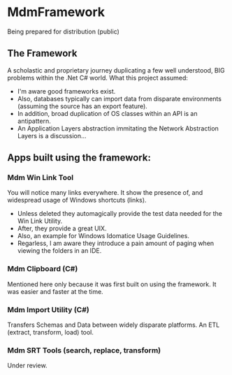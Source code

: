 # MdmFramework

Being prepared for distribution (public)

## The Framework
A scholastic and proprietary journey duplicating a few well understood, BIG problems within the .Net C# world. What this project assumed:
* I'm aware good frameworks exist.
* Also, databases typically can import data from disparate environments (assuming the source has an export feature).
* In addition, broad duplication of OS classes within an API is an antipattern.
* An Application Layers abstraction immitating the Network Abstraction Layers is a discussion...

## Apps built using the framework:

### Mdm Win Link Tool
You will notice many links everywhere. It show the presence of, and widespread usage of Windows shortcuts (links).
* Unless deleted they automagically provide the test data needed for the Win Link Utility.
* After, they provide a great UIX.
* Also, an example for Windows Idomatice Usage Guidelines.
* Regarless, I am aware they introduce a pain amount of paging when viewing the folders in an IDE.

### Mdm Clipboard (C#)
Mentioned here only because it was first built on using the framework. It was easier and faster at the time.

### Mdm Import Utility (C#)
Transfers Schemas and Data between widely disparate platforms. An ETL (extract, transform, load) tool.

### Mdm SRT Tools (search, replace, transform)
Under review.